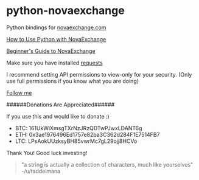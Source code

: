 # python-novaexchange

Python bindings for [novaexchange.com](https://novaexchange.com/?re=famonom9sr00szdik867)

[How to Use Python with NovaExchange](https://youtu.be/3nOqgq_ubyc)

[Beginner's Guide to NovaExchange](https://youtu.be/MP3Mt1ftK0o)

Make sure you have installed [requests](http://docs.python-requests.org/en/master/user/install/#install)

I recommend setting API permissions to view-only for your security.
(Only use full permissions if you know what you are doing)

[Follow me](https://twitter.com/ayazamlani)

######Donations Are Appreciated######

If you use this and would like to donate :)

* BTC: 161UkWiXmsgTXrNzJRzQDTwPJwxLDANT6g
* ETH: 0x3ae1976496Ed1757e82ba3C362d284F1E7514FB7
* LTC: LPsAokUUzksyBH85vwrMc7gL29ojj8HCVo

Thank You! Good luck investing!

> "a string is actually a collection of characters, much like yourselves"
> -/u/taddeimana
